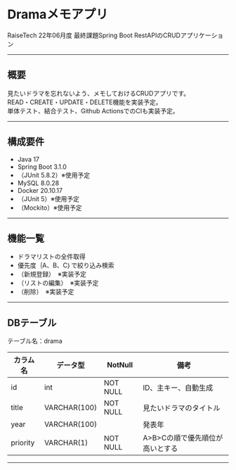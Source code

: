 # Dramaメモアプリ
RaiseTech 22年06月度 最終課題Spring Boot RestAPIのCRUDアプリケーション

---
## 概要
見たいドラマを忘れないよう、メモしておけるCRUDアプリです。  
READ・CREATE・UPDATE・DELETE機能を実装予定。  
単体テスト、結合テスト、Github ActionsでのCIも実装予定。

---
## 構成要件
* Java 17
* Spring Boot 3.1.0
* （JUnit 5.8.2）※使用予定
* MySQL 8.0.28
* Docker 20.10.17
* （JUnit 5）※使用予定
* （Mockito）※使用予定

---
## 機能一覧
* ドラマリストの全件取得
* 優先度｛A、B、C｝で絞り込み検索
* （新規登録）　※実装予定
* （リストの編集）　※実装予定
* （削除）　※実装予定

---

## DBテーブル
テーブル名：drama  

| カラム名 | データ型 | NotNull | 備考 |
| ------------ | ------------- | ------------- | ------------- | 
| id | int | NOT NULL | ID、主キー、自動生成 |
| title | VARCHAR(100) | NOT NULL | 見たいドラマのタイトル |
| year | VARCHAR(100)  |  | 発表年 |
| priority | VARCHAR(1) | NOT NULL | A>B>Cの順で優先順位が高いとする |

---
